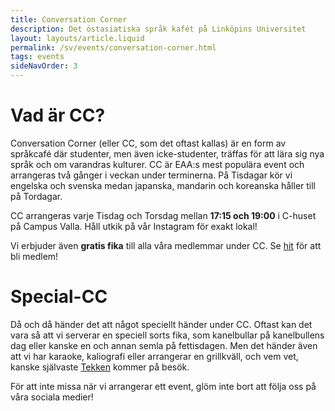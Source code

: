 ```yaml
---
title: Conversation Corner
description: Det östasiatiska språk kafét på Linköpins Universitet 
layout: layouts/article.liquid
permalink: /sv/events/conversation-corner.html
tags: events
sideNavOrder: 3
---
```


# Vad är CC?
Conversation Corner (eller CC, som det oftast kallas) är en form av språkcafé där studenter, men även icke-studenter, träffas för att lära sig nya språk och om varandras kulturer. CC är EAA:s mest populära event och arrangeras två gånger i veckan under terminerna. På Tisdagar kör vi engelska och svenska medan japanska, mandarin och koreanska håller till på Tordagar. 

CC arrangeras varje Tisdag och Torsdag mellan **17:15 och 19:00** i C-huset på Campus Valla. Håll utkik på vår Instagram för exakt lokal! 

Vi erbjuder även **gratis fika** till alla våra medlemmar under CC. Se [hit](../about/membership.html) för att bli medlem!

# Special-CC
Då och då händer det att något speciellt händer under CC. Oftast kan det vara så att vi serverar en speciell sorts fika, som kanelbullar på kanelbullens dag eller kanske en och annan semla på fettisdagen. Men det händer även att vi har karaoke, kaliografi eller arrangerar en grillkväll, och vem vet, kanske självaste [Tekken](../about/tekken.html) kommer på besök.

För att inte missa när vi arrangerar ett event, glöm inte bort att följa oss på våra sociala medier!

